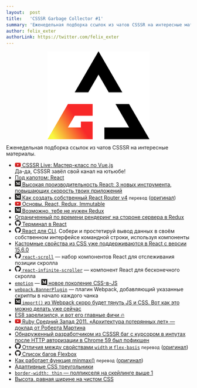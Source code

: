 ```yaml
---
layout:  post
title:   'CSSSR Garbage Collector #1'
summary: 'Еженедельная подборка ссылок из чатов CSSSR на интересные материалы'
author: felix_exter
authorLink: https://twitter.com/felix_exter
---
```


[github]: /images/icons/github.png
[medium]: /images/icons/medium.png
[yt]: /images/icons/youtube.png

<p align="center"><img src="/images/cgc.svg" height="240" alt="CSSSR Garbage Collector" align="center"></p>

Еженедельная подборка ссылок из чатов CSSSR на интересные материалы.

- [![yt] CSSSR Live: Мастер-класс по Vue.js](https://www.youtube.com/watch?v=0QBv6mmwVYs)  
Да-да, CSSSR завёл свой канал на ютьюбе!
- [Под капотом: React](https://bogdan-lyashenko.github.io/Under-the-hood-ReactJS)
- [![medium] Высокая производительность React: 3 новых инструмента, повышающих скорость твоих приложений](https://medium.freecodecamp.org/make-react-fast-again-tools-and-techniques-for-speeding-up-your-react-app-7ad39d3c1b82)
- [![medium] Как создать собственный React Router v4](https://medium.com/high-technologies-center/f542c58a16e9) `перевод` ([оригинал](https://medium.freecodecamp.com/build-your-own-react-router-v4-a9815f7d5e42#.fpnl81u46))
- [![yt] Основы. React, Redux, Immutable](https://www.youtube.com/watch?v=PG0YuLY2Qic)
- [![medium] Возможно, тебе не нужен Redux](https://medium.com/@blairanderson/you-probably-dont-need-redux-1b404204a07f)
- [Ограниченный по времени рендеринг на стороне сервера в Redux](https://bumbu.github.io/time-bounded-redux-server-side-rendering/)
- [![github] Терминал в React](https://github.com/nitin42/terminal-in-react)
- [![github] React для CLI](https://github.com/vadimdemedes/ink). Собери и простетируй вывод данных в своём собственном интерфейсе командной строки, используя компоненты
- [Кастомные свойства из CSS уже поддерживаются в React с версии 15.6.0](https://twitter.com/malyw/status/884191703493742592)
- [![github] `react-scroll`](https://github.com/fisshy/react-scroll) — набор компонентов React для отслеживания позиции скролла
- [![github] `react-infinite-scroller`](https://github.com/CassetteRocks/react-infinite-scroller) — компонент React для бесконечного скролла
- [`emotion`](https://emotion.sh/) — [![medium] новое поколение CSS-в-JS](https://medium.com/@tkh44/emotion-ad1c45c6d28b)
- [`webpack.BannerPlugin`](https://webpack.github.io/docs/list-of-plugins.html#bannerplugin) — плагин Webpack, добавляющий указанные скрипты в начало каждого чанка
- [![medium] `import()` из Webpack скоро будет тянуть JS и CSS. Вот как это можно делать уже сейчас](https://medium.com/faceyspacey/webpacks-import-will-soon-fetch-js-css-here-s-how-you-do-it-today-4eb5b4929852)
- [ES8 зарелизился, и вот его главные фичи 🔥](https://hackernoon.com/es8-was-released-and-here-are-its-main-new-features-ee9c394adf66)
- [![yt] Ruby Средний Запад 2011. «Архитектура потерянных лет» — доклад от Роберта Мартина](https://youtube.com/watch?v=WpkDN78P884)
- [Обнаруженный разработчиком из CSSSR баг с курсором в инпутах после HTTP авторизации в Chrome 59 был пофикшен](https://bugs.chromium.org/p/chromium/issues/detail?id=739676)
- [![github] Отличия между свойствами `width` и `flex-basis`](https://gist.github.com/kuflash/5e8f1644cb544ccfa4a253dccec900a3) `перевод` ([оригинал](http://gedd.ski/post/the-difference-between-width-and-flex-basis/))
- [![github] Список багов Flexbox](https://github.com/philipwalton/flexbugs)
- [Как работает функция minmax()](http://css-live.ru/articles/kak-rabotaet-funkciya-minmax.html) `перевод` ([оригинал](https://bitsofco.de/how-the-minmax-function-works/))
- [Адаптивные CSS треугольники](http://jsfiddle.net/webtiki/x9cxz423/199/)
- [`border-width: thin` — полпикселя на скейлинге выше 1](https://twitter.com/cyberap/status/883690308776710145)
- [Высота, равная ширине на чистом CSS](http://www.mademyday.de/css-height-equals-width-with-pure-css.html)
